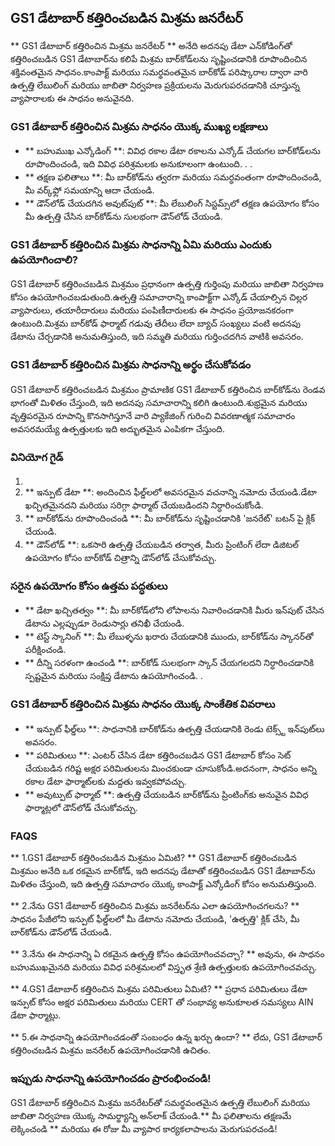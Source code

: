 ## GS1 డేటాబార్ కత్తిరించబడిన మిశ్రమ జనరేటర్

** GS1 డేటాబార్ కత్తిరించిన మిశ్రమ జనరేటర్ ** అనేది అదనపు డేటా ఎన్‌కోడింగ్‌తో కత్తిరించబడిన GS1 డేటాబార్‌ను కలిపే మిశ్రమ బార్‌కోడ్‌లను సృష్టించడానికి రూపొందించిన శక్తివంతమైన సాధనం.కాంపాక్ట్ మరియు సమర్థవంతమైన బార్‌కోడ్ పరిష్కారాల ద్వారా వారి ఉత్పత్తి లేబులింగ్ మరియు జాబితా నిర్వహణ ప్రక్రియలను మెరుగుపరచడానికి చూస్తున్న వ్యాపారాలకు ఈ సాధనం అనువైనది.

### GS1 డేటాబార్ కత్తిరించిన మిశ్రమ సాధనం యొక్క ముఖ్య లక్షణాలు

- ** బహుముఖ ఎన్కోడింగ్ **: వివిధ రకాల డేటా రకాలను ఎన్కోడ్ చేయగల బార్‌కోడ్‌లను రూపొందించండి, ఇది వివిధ పరిశ్రమలకు అనుకూలంగా ఉంటుంది.
.
.
- ** తక్షణ ఫలితాలు **: మీ బార్‌కోడ్‌ను త్వరగా మరియు సమర్ధవంతంగా రూపొందించండి, మీ వర్క్‌ఫ్లో సమయాన్ని ఆదా చేయండి.
- ** డౌన్‌లోడ్ చేయదగిన అవుట్‌పుట్ **: మీ లేబులింగ్ సిస్టమ్స్‌లో తక్షణ ఉపయోగం కోసం మీ ఉత్పత్తి చేసిన బార్‌కోడ్‌ను సులభంగా డౌన్‌లోడ్ చేయండి.

### GS1 డేటాబార్ కత్తిరించిన మిశ్రమ సాధనాన్ని ఏమి మరియు ఎందుకు ఉపయోగించాలి?

GS1 డేటాబార్ కత్తిరించబడిన మిశ్రమం ప్రధానంగా ఉత్పత్తి గుర్తింపు మరియు జాబితా నిర్వహణ కోసం ఉపయోగించబడుతుంది.ఉత్పత్తి సమాచారాన్ని కాంపాక్ట్‌గా ఎన్కోడ్ చేయాల్సిన చిల్లర వ్యాపారులు, తయారీదారులు మరియు పంపిణీదారులకు ఈ సాధనం ప్రయోజనకరంగా ఉంటుంది.మిశ్రమ బార్‌కోడ్ ఫార్మాట్ గడువు తేదీలు లేదా బ్యాచ్ సంఖ్యలు వంటి అదనపు డేటాను చేర్చడానికి అనుమతిస్తుంది, ఇది సమ్మతి మరియు గుర్తించదగిన వాటికి అవసరం.

### GS1 డేటాబార్ కత్తిరించిన మిశ్రమ సాధనాన్ని అర్థం చేసుకోవడం

GS1 డేటాబార్ కత్తిరించబడిన మిశ్రమం ప్రామాణిక GS1 డేటాబార్ కత్తిరించిన బార్‌కోడ్‌ను రెండవ భాగంతో మిళితం చేస్తుంది, ఇది అదనపు సమాచారాన్ని కలిగి ఉంటుంది.శుభ్రమైన మరియు వృత్తిపరమైన రూపాన్ని కొనసాగిస్తూనే వారి ప్యాకేజింగ్ గురించి వివరణాత్మక సమాచారం అవసరమయ్యే ఉత్పత్తులకు ఇది అద్భుతమైన ఎంపికగా చేస్తుంది.

### వినియోగ గైడ్

1.
2. ** ఇన్పుట్ డేటా **: అందించిన ఫీల్డ్‌లలో అవసరమైన వచనాన్ని నమోదు చేయండి.డేటా ఖచ్చితమైనదని మరియు సరిగ్గా ఫార్మాట్ చేయబడిందని నిర్ధారించుకోండి.
3. ** బార్‌కోడ్‌ను రూపొందించండి **: మీ బార్‌కోడ్‌ను సృష్టించడానికి 'జనరేట్' బటన్ పై క్లిక్ చేయండి.
4. ** డౌన్‌లోడ్ **: ఒకసారి ఉత్పత్తి చేయబడిన తర్వాత, మీరు ప్రింటింగ్ లేదా డిజిటల్ ఉపయోగం కోసం బార్‌కోడ్ చిత్రాన్ని డౌన్‌లోడ్ చేసుకోవచ్చు.

### సరైన ఉపయోగం కోసం ఉత్తమ పద్ధతులు

- ** డేటా ఖచ్చితత్వం **: మీ బార్‌కోడ్‌లోని లోపాలను నివారించడానికి మీరు ఇన్‌పుట్ చేసిన డేటాను ఎల్లప్పుడూ రెండుసార్లు తనిఖీ చేయండి.
- ** టెస్ట్ స్కానింగ్ **: మీ లేబుళ్ళను ఖరారు చేయడానికి ముందు, బార్‌కోడ్‌ను స్కానర్‌తో పరీక్షించండి.
- ** దీన్ని సరళంగా ఉంచండి **: బార్‌కోడ్ సులభంగా స్కాన్ చేయగలదని నిర్ధారించడానికి స్పష్టమైన మరియు సంక్షిప్త డేటాను ఉపయోగించండి.
.

### GS1 డేటాబార్ కత్తిరించిన మిశ్రమ సాధనం యొక్క సాంకేతిక వివరాలు

- ** ఇన్పుట్ ఫీల్డ్‌లు **: సాధనానికి బార్‌కోడ్‌ను ఉత్పత్తి చేయడానికి రెండు టెక్స్ట్ ఇన్‌పుట్‌లు అవసరం.
- ** పరిమితులు **: ఎంటర్ చేసిన డేటా కత్తిరించబడిన GS1 డేటాబార్ కోసం సెట్ చేయబడిన గరిష్ట అక్షర పరిమితులను మించకుండా చూసుకోండి.అదనంగా, సాధనం అన్ని రకాల డేటా ఫార్మాట్‌లకు మద్దతు ఇవ్వకపోవచ్చు.
- ** అవుట్పుట్ ఫార్మాట్ **: ఉత్పత్తి చేయబడిన బార్‌కోడ్‌ను ప్రింటింగ్‌కు అనువైన వివిధ ఫార్మాట్లలో డౌన్‌లోడ్ చేసుకోవచ్చు.

### FAQS

** 1.GS1 డేటాబార్ కత్తిరించబడిన మిశ్రమం ఏమిటి? **
GS1 డేటాబార్ కత్తిరించబడిన మిశ్రమం అనేది ఒక రకమైన బార్‌కోడ్, ఇది అదనపు డేటాతో కత్తిరించబడిన GS1 డేటాబార్‌ను మిళితం చేస్తుంది, ఇది ఉత్పత్తి సమాచారం యొక్క కాంపాక్ట్ ఎన్కోడింగ్ కోసం అనుమతిస్తుంది.

** 2.నేను GS1 డేటాబార్ కత్తిరించిన మిశ్రమ జనరేటర్‌ను ఎలా ఉపయోగించగలను? **
సాధనం పేజీలోని ఇన్పుట్ ఫీల్డ్‌లలో మీ డేటాను నమోదు చేయండి, 'ఉత్పత్తి' క్లిక్ చేసి, మీ బార్‌కోడ్‌ను డౌన్‌లోడ్ చేయండి.

** 3.నేను ఈ సాధనాన్ని ఏ రకమైన ఉత్పత్తి కోసం ఉపయోగించవచ్చా? **
అవును, ఈ సాధనం బహుముఖమైనది మరియు వివిధ పరిశ్రమలలో విస్తృత శ్రేణి ఉత్పత్తులకు ఉపయోగించవచ్చు.

** 4.GS1 డేటాబార్ కత్తిరించిన మిశ్రమ పరిమితులు ఏమిటి? **
ప్రధాన పరిమితులు డేటా ఇన్పుట్ కోసం అక్షర పరిమితులు మరియు CERT తో సంభావ్య అనుకూలత సమస్యలు AIN డేటా ఫార్మాట్లు.

** 5.ఈ సాధనాన్ని ఉపయోగించడంతో సంబంధం ఉన్న ఖర్చు ఉందా? **
లేదు, GS1 డేటాబార్ కత్తిరించబడిన మిశ్రమ జనరేటర్ ఉపయోగించడానికి ఉచితం.

### ఇప్పుడు సాధనాన్ని ఉపయోగించడం ప్రారంభించండి!

GS1 డేటాబార్ కత్తిరించిన మిశ్రమ జనరేటర్‌తో సమర్థవంతమైన ఉత్పత్తి లేబులింగ్ మరియు జాబితా నిర్వహణ యొక్క సామర్థ్యాన్ని అన్‌లాక్ చేయండి.** మీ ఫలితాలను తక్షణమే లెక్కించండి ** మరియు ఈ రోజు మీ వ్యాపార కార్యకలాపాలను మెరుగుపరచండి!